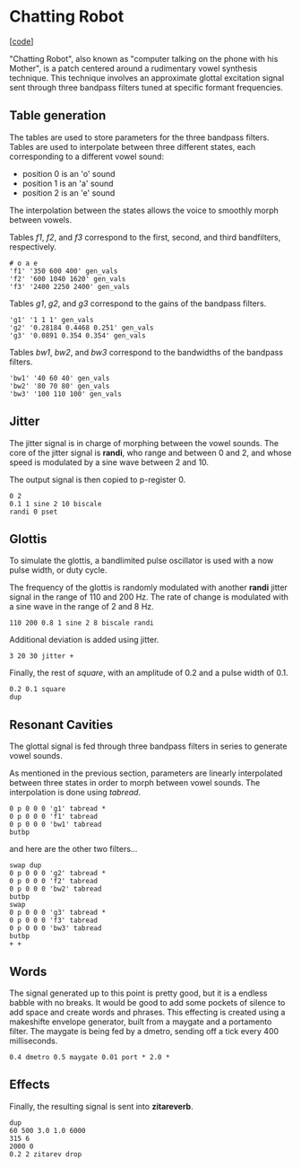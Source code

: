 # Chatting Robot

\[[code](/res/cook/chatting_robot.sp)]

"Chatting Robot", also known as "computer talking on the phone with his 
Mother", is a patch centered around a rudimentary vowel synthesis 
technique. This technique involves an approximate glottal excitation 
signal sent through three bandpass filters tuned at specific formant
frequencies.
## Table generation
The tables are used to store parameters for the three bandpass filters. 
Tables are used to interpolate between three different states, each corresponding
to a different vowel sound:

- position 0 is an 'o' sound
- position 1 is an 'a' sound
- position 2 is an 'e' sound

The interpolation between the states allows the voice to smoothly morph 
between vowels.

Tables *f1*, *f2*, and *f3* correspond to the first, second, and third
bandfilters, respectively.

    # o a e
    'f1' '350 600 400' gen_vals
    'f2' '600 1040 1620' gen_vals
    'f3' '2400 2250 2400' gen_vals

Tables *g1*, *g2*, and *g3* correspond to the gains of the bandpass filters.

    'g1' '1 1 1' gen_vals
    'g2' '0.28184 0.4468 0.251' gen_vals
    'g3' '0.0891 0.354 0.354' gen_vals

Tables *bw1*, *bw2*, and *bw3* correspond to the bandwidths of the bandpass
filters.

    'bw1' '40 60 40' gen_vals
    'bw2' '80 70 80' gen_vals
    'bw3' '100 110 100' gen_vals

## Jitter
The jitter signal is in charge of morphing between the vowel sounds. The 
core of the jitter signal is **randi**, who range and between 0 and 2, 
and whose speed is modulated by a sine wave between 2 and 10. 

The output signal is then copied to p-register 0. 

    0 2
    0.1 1 sine 2 10 biscale
    randi 0 pset

## Glottis 
To simulate the glottis, a bandlimited pulse oscillator is used with a 
now pulse width, or duty cycle. 

The frequency of the glottis is randomly modulated with another **randi**
jitter signal in the range of 110 and 200 Hz. The rate of change is modulated 
with a sine wave in the range of 2 and 8 Hz. 

    110 200 0.8 1 sine 2 8 biscale randi 

Additional deviation is added using jitter.

    3 20 30 jitter + 

Finally, the rest of *square*, with an amplitude of 0.2 and a pulse width of
0.1.

    0.2 0.1 square
    dup

## Resonant Cavities
The glottal signal is fed through three bandpass filters in series to generate
vowel sounds. 

As mentioned in the previous section, parameters are linearly interpolated 
between three states in order to morph between vowel sounds. The 
interpolation is done using *tabread*. 

    0 p 0 0 0 'g1' tabread *
    0 p 0 0 0 'f1' tabread
    0 p 0 0 0 'bw1' tabread
    butbp

and here are the other two filters...

    swap dup
    0 p 0 0 0 'g2' tabread *
    0 p 0 0 0 'f2' tabread
    0 p 0 0 0 'bw2' tabread
    butbp
    swap
    0 p 0 0 0 'g3' tabread *
    0 p 0 0 0 'f3' tabread
    0 p 0 0 0 'bw3' tabread
    butbp
    + +

## Words
The signal generated up to this point is pretty good, but it is a 
endless babble with no breaks.
It would be good to add some pockets of silence to add space and create
words and phrases.
This effecting is created using a makeshifte envelope generator, built
from a maygate and a portamento filter. The maygate is being fed by 
a dmetro, sending off a tick every 400 milliseconds.

    0.4 dmetro 0.5 maygate 0.01 port * 2.0 *

## Effects
Finally, the resulting signal is sent into **zitareverb**. 

    dup
    60 500 3.0 1.0 6000
    315 6
    2000 0
    0.2 2 zitarev drop

